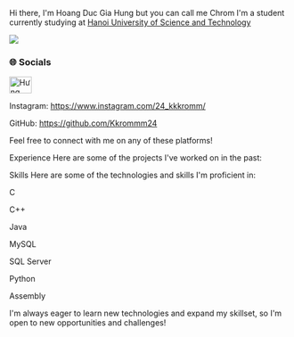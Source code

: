 Hi there, I'm Hoang Duc Gia Hung but you can call me Chrom
I'm a student currently studying at [Hanoi University of Science and Technology](https://www.facebook.com/dhbkhanoi/)

<img src="https://user-images.githubusercontent.com/73097560/115834477-dbab4500-a447-11eb-908a-139a6edaec5c.gif">
<h3 align="left">🌐 Socials</h3>
<p align="left">

 <a href="https://www.facebook.com/HungChrom" target="blank">
   <img align="center" src="https://raw.githubusercontent.com/rahuldkjain/github-profile-readme-generator/master/src/images/icons/Social/facebook.svg" alt="Hưng Gia" height="30" width="40" />
    </a>

Instagram: https://www.instagram.com/24_kkkromm/ 

GitHub: https://github.com/Kkrommm24

Feel free to connect with me on any of these platforms!

Experience
Here are some of the projects I've worked on in the past:

Skills
Here are some of the technologies and skills I'm proficient in:

C
   
C++
   
Java
   
MySQL
   
SQL Server
   
Python
   
Assembly
   
I'm always eager to learn new technologies and expand my skillset, so I'm open to new opportunities and challenges!
